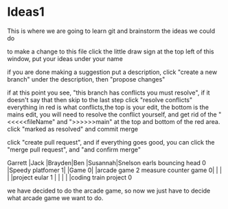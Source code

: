 # Ideas1
This is where we are going to learn git and brainstorm the ideas we could do

to make a change to this file click the little draw sign at the top left of this window, 
put your ideas under your name

if you are done making a suggestion put a description, click "create a new branch" under the description, then "propose changes"

if at this point you see, "this branch has conflicts you must resolve", if it doesn't say that then skip to the last step
click "resolve conflicts"
everything in red is what conflicts,the top is your edit, the bottom is the mains edit, you will need to resolve the conflict yourself, and get rid of the "<<<<<fileName" and ">>>>>>main" at the top and bottom of the red area.
click "marked as resolved" and commit merge

click "create pull request", and if everything goes good, you can click the "merge pull request", and "and confirm merge"

Garrett               |Jack              |Brayden|Ben   |Susannah|Snelson
earls bouncing head 0 |Speedy platfomer 1|       |Game 0|        |arcade game 2
measure counter game 0|                  |       |      |        |project eular 1 
                      |                  |       |      |        |coding train project 0

we have decided to do the arcade game, so now we just have to decide what arcade game we want to do.

